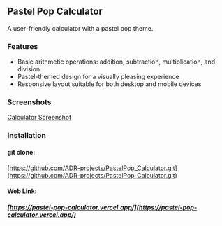 
## Pastel Pop Calculator

A user-friendly calculator with a pastel pop theme. 

### Features

- Basic arithmetic operations: addition, subtraction, multiplication, and division
- Pastel-themed design for a visually pleasing experience
- Responsive layout suitable for both desktop and mobile devices

### Screenshots

[Calculator Screenshot](https://github.com/ADR-projects/PastelPop_Calculator/blob/main/Calculator_ScreenShot.png)

### Installation

#### git clone:
[https://github.com/ADR-projects/PastelPop_Calculator.git](https://github.com/ADR-projects/PastelPop_Calculator.git)

#### Web Link: 
##### [https://pastel-pop-calculator.vercel.app/](https://pastel-pop-calculator.vercel.app/)

